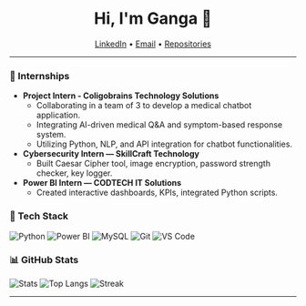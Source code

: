 <h1 align="center">Hi, I'm Ganga 👋</h1>

<p align="center">
  <a href="https://www.linkedin.com/in/gangaa97">LinkedIn</a> •
  <a href="mailto:gangaa.0297@gmail.com">Email</a> •
  <a href="https://github.com/Ganga-zeha?tab=repositories">Repositories</a>
</p>

---

### 💼 Internships
- **Project Intern - Coligobrains Technology Solutions**
  - Collaborating in a team of 3 to develop a medical chatbot application. 
  - Integrating AI-driven medical Q&A and symptom-based response system. 
  - Utilizing Python, NLP, and API integration for chatbot functionalities.
- **Cybersecurity Intern — SkillCraft Technology**
  - Built Caesar Cipher tool, image encryption, password strength checker, key logger.
- **Power BI Intern — CODTECH IT Solutions**
  - Created interactive dashboards, KPIs, integrated Python scripts.

### 🧰 Tech Stack
![Python](https://img.shields.io/badge/Python-blue?logo=python)
![Power BI](https://img.shields.io/badge/Power%20BI-yellow?logo=powerbi)
![MySQL](https://img.shields.io/badge/MySQL-orange?logo=mysql)
![Git](https://img.shields.io/badge/Git-black?logo=git)
![VS Code](https://img.shields.io/badge/VS%20Code-blue?logo=visualstudiocode)

### 📊 GitHub Stats
![Stats](https://github-readme-stats.vercel.app/api?username=Ganga-zeha&show_icons=true&theme=default)
![Top Langs](https://github-readme-stats.vercel.app/api/top-langs/?username=Ganga-zeha&layout=compact)
![Streak](https://streak-stats.demolab.com/?user=Ganga-zeha)

---
